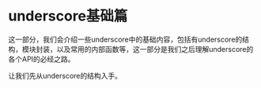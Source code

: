 # underscore基础篇

这一部分，我们会介绍一些underscore中的基础内容，包括有underscore的结构，模块封装，以及常用的内部函数等，这一部分是我们之后理解underscore的各个API的必经之路。

让我们先从underscore的结构入手。
